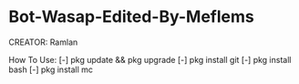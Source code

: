 # Bot-Wasap-Edited-By-Meflems
CREATOR: Ramlan

How To Use: 
[-] pkg update && pkg upgrade
[-] pkg install git
[-] pkg install bash 
[-] pkg install mc
